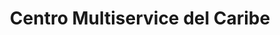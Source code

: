 ---
title: "Centro Multiservice del Caribe"
url: /san-juan/centro-multiservice-del-caribe/
shop: convenience
---